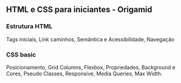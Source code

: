 <h2>HTML e CSS para iniciantes - Origamid</h2>

<h3>Estrutura HTML</h3>
<p>Tags iniciais, Link caminhos, Semântica e Acessibilidade, Navegação</p>

<h3>CSS basic</h3>
<p>Posicionamento, Grid Columns, Flexbox, Propriedades, Background e Cores, Pseudo Classes, Responsive, Media Queries, Max Width.</p>
